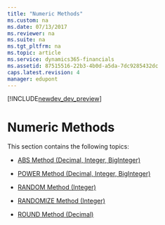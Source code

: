 ```yaml
---
title: "Numeric Methods"
ms.custom: na
ms.date: 07/13/2017
ms.reviewer: na
ms.suite: na
ms.tgt_pltfrm: na
ms.topic: article
ms.service: dynamics365-financials
ms.assetid: 87515516-22b3-4b0d-a5da-7dc9285432dc
caps.latest.revision: 4
manager: edupont
---
```


[!INCLUDE[newdev_dev_preview](../includes/newdev_dev_preview.md)]

# Numeric Methods
This section contains the following topics:  
  
-   [ABS Method \(Decimal, Integer, BigInteger\)](devenv-ABS-Method-Decimal-Integer-BigInteger.md)  
  
-   [POWER Method \(Decimal, Integer, BigInteger\)](devenv-POWER-Method-Decimal-Integer-BigInteger.md)  
  
-   [RANDOM Method \(Integer\)](devenv-RANDOM-Method-Integer.md)  
  
-   [RANDOMIZE Method \(Integer\)](devenv-RANDOMIZE-Method-Integer.md)  
  
-   [ROUND Method \(Decimal\)](devenv-ROUND-Method-Decimal.md)